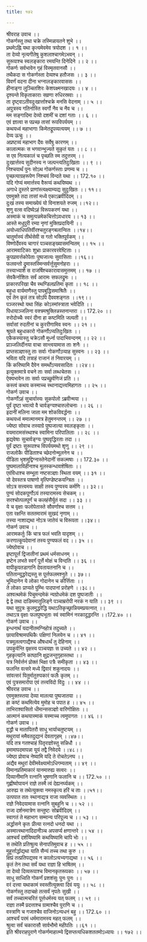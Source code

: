 ```yaml
---
title: १७२

---
```

श्रीवराह उवाच ।।  
गोकर्णस्तु तथा चक्रे तस्मिन्नायतने शुभे ।।  
प्रथमेऽह्नि यथा कृत्यमेवमेव त्रयोदश ।। १ ।।  
ता देव्यो नृत्यगीतेषु कुशलाश्चागमेऽभवन् ।।  
सुरूपाश्च स्वलङ्कारा रमयन्ति दिनेदिने ।। २ ।।  
गोकर्णः सर्वभावेन गृहं विस्मृतवानसौ ।।  
तथैकदा स गोकर्णस्ता देव्यश्च हतौजसः ।। ३ ।।  
विवर्णं वदना दीना भग्नालङ्कारवाससः ।।  
हीनाङ्गा लुञ्चितशिरः केशपक्ष्मनखादयः ।। ४ ।।  
दृश्यन्ते विकृताकाराः सव्रणा रुधिरस्रवाः ।।  
ता दृष्ट्वाऽतीवदुःखार्त्ताश्चक्रे मनसि वेदनाम् ।। ५ ।।  
अपुत्रस्य गतिर्नास्ति स्वर्गो नैव च नैव च ।।  
मम सङ्गादिमा देव्यो दशमीं च दशां गताः ।। ६ ।।  
एवं ज्ञात्वा स पप्रच्छ तासां रूपविपर्ययम् ।।  
कथयध्वं महाभागाः किमेतद्रूपव्यत्ययम् ।। ७ ।।  
देव्य ऊचुः ।।  
अप्रष्टव्यं महाभाग दैवः सर्वेषु कारणम् ।।  
कालात्मकः स भगवान्भुज्यते सुकृतं यतः ।। ८ ।।  
स एव नित्यकालं च पृच्छति स्म तदुत्तरम् ।।  
दुःखार्त्तस्य सुदीनस्य न जल्पन्त्यतिदुःखिताः ।। ९ ।।  
निश्चयार्थं पुनः सोऽथ गोकर्णस्ताः प्रणम्य च ।।  
पृच्छत्याग्रहरूपेण निश्चयं विन्दते यथा ।। 172.१० ।।  
यदि गोप्यं ममार्त्तस्य वैरूप्यं कथयिष्यथ ।।  
अगाधे दुस्तरे प्राणांस्त्यक्ष्याम्यद्य सुदुःखितः ।। ११।।  
एवमुक्ते तदा तासां मध्ये एकाऽब्रवीदिदम् ।।  
दुःखं तस्य समाख्येयं यो विनाशयते रुजम् ।।१२।।  
शृणु वत्स वदिष्येऽहं विरूपकरणं यथा ।।  
अस्माकं च समुत्पन्नमेकचित्तोऽवधारय ।। १३ ।।  
आस्ते मधुपुरी रम्या नृणां मुक्तिप्रदायिनी ।।  
अयोध्याधिपतिर्वीरश्चतुरङ्गबलान्वितः ।।१४।।  
चातुर्मास्यं तीर्थसेवी स गतो भक्तिपूर्वकम् ।।  
विष्णोर्देवस्य चागारं पञ्चसङ्ख्यासमन्वितम् ।। १५ ।।  
आरामवाटिकाः शुभ्राः प्राकारवरवेष्टिताः ।।  
कूपप्रावर्त्तकोपेताः पुष्पजात्यः सुवासिताः ।।१६।।  
फलवन्तो द्रुमास्तस्मिन्सर्वर्त्तुसुमनोहराः ।।  
तस्याभ्याशे स राजर्षिश्चकारावासमुत्तमम् ।। १७ ।।  
सेवकैर्नाशितः सर्वं आरामः सफलद्रुमः ।।  
प्राकारपरिखा चैव स्थण्डिलप्रतिमा कृता ।। १८ ।।  
बहुधा वार्यमाणैस्तु पापबुद्धिसमाश्रितैः ।।  
एवं तेन कृतं तत्र सोऽपि दैववशङ्गतः ।।१९।।  
पञ्जरस्थो यथा सिंहः कोऽस्मांस्त्राता भवेदिति ।।  
पिधायाञ्जलिना वक्त्रमश्रुक्लिन्नस्तनान्तरा ।। 172.२० ।।  
रुरोदोच्चैः स्वरं दीना हा कष्टमिति जल्पती ।।  
सर्वासां रुदतीनां च कुररीणामिव स्वनः ।। २१ ।।  
श्रूयते बहुधाकारो गोकर्णोऽप्यतिदुःखितः ।।  
एकैकस्यास्तु चक्रेऽसौ मूर्ध्ना पादाभिवन्दनम् ।। २२ ।।  
प्राञ्जलिर्दीनया वाचा सान्त्वयामास ताः शनैः ।।  
प्राप्तसञ्ज्ञास्तु ताः सर्वाः गोकर्णोऽप्याह सुस्वनः ।। २३ ।।  
भविता यदि तत्राहं राजानं तं निवारयम् ।।  
किं करिष्यामि दैवेन समर्थोऽप्यवसादितः ।।२४।।  
 इत्युक्तमात्रे वचने ताः सर्वा लब्धचेतसः ।।  
ऐक्यभावेन ताः सर्वाः पप्रच्छुर्वणिजं प्रति ।।  
कस्त्वं कथय कस्माच्च स्थानाद्यत्त्वमिहागतः ।। २५ ।।  
गोकर्ण उवाच ।।  
गोकर्णोऽहं सुचार्वास्यः सुकपोलो ऽब्रवीन्मया ।।  
पूर्वं दृष्टा भवत्यो वै चार्वङ्ग्यश्चारुलोचनाः ।। २६ ।।  
इदानीं मलिना जाता मम शोकविवर्द्धनाः ।।  
कथयध्वं ममात्मानमत्र हेतुमनन्तरम् ।। २७ ।।  
ज्येष्ठा सोवाच तस्याग्रे पुष्पजात्या स्वलङ्कृताः ।।  
वयमारामसंस्थाश्च स्वामिना परिपालिताः ।। २८ ।।  
हृद्यवेषाः सुचार्वङ्ग्यः पुष्पवृद्धिरताः तदा ।।  
पूर्वं द्रष्टाः सुरूपाश्च विपर्ययमथो शृणु ।। २९ ।।  
राजलोकैः पीडिताश्च च्छेदनोन्मूलनेन च ।।  
पीडिता भृशमुद्विग्नास्तेनेदानीं सकल्मषाः ।। 172.३० ।।  
पुष्पमालाविहीनाश्च मूलस्कन्धावशेषिताः ।।  
एवंविधाश्च सम्भूता नष्टसञ्ज्ञाः स्थिता वयम् ।। ३१ ।।  
यो देवस्तत्र पाषाणो मृत्पिण्डेष्टकयन्त्रितः ।।  
सोऽत्र सत्त्वमयः साक्षी तस्य पुण्यस्य कर्मणि ।। ३२।।  
पुण्यं सोदकपूर्णोऽयं तस्यारामस्य सेचकम् ।।  
सरश्चोत्पलपूर्णं च कलहंसैर्युतं सदा ।। ३३ ।।  
ये च वृक्षाः फलोपेतास्ते सौवर्णाश्च सत्तम ।।  
एता रक्षन्ति सततमारामं सुखदं नृणाम् ।।  
तस्या नाशाद्यथा नोऽत्र जातेयं च विरूपता ।।३४।।  
गोकर्ण उवाच ।।  
आरामकर्तुः किं चात्र फलं भवति यादृशम् ।।  
करणात्कूपदेवानां तस्य पुण्यफलं वद ।। ३५ ।।  
ज्येष्ठोवाच ।।  
इष्टापूर्त्तं द्विजातीनां प्रथमं धर्मसाधनम् ।।  
इष्टेन लभते स्वर्गं पूर्त्ते मोक्षं च विन्दति ।। ३६ ।।  
वापीकूपतडागानि देवतायतनानि च ।।  
पतितान्युद्धरेद्यस्तु स पूर्त्तफलमश्नुते ।। ३७।।  
भूमिदानेन ये लोका गोदानेन च कीर्त्तिताः ।।  
ते लोकाः प्राप्यते पुम्भिः पादपानां प्ररोहणे ।।३८।।  
अश्वत्थमेकं पिचुमन्दमेकं न्यग्रोधमेकं दश पुष्पजातीः ।।  
द्वे द्वे तथा दाडिममातुलिङ्गे पञ्चाम्ररोपी नरकं न याति ।। ३९ ।।  
यथा सुपुत्रः कुलमुद्धरेद्धि यथाऽतिकृच्छ्रान्नियमप्रयत्नात् ।।  
तथाऽत्र वृक्षाः फलपुष्पभूताः स्वं स्वामिनं नरकादुद्धरन्ति ।।172.४० ।।  
गोकर्ण उवाच ।।  
इन्धनार्थं यदानीतमग्निहोत्रं तदुच्यते ।।  
छायाविश्रामपथिकैः पक्षिणां निलयेन च ।। ४१ ।।  
पत्रमूलत्वगाद्यैश्च औषधार्थं तु देहिनाम् ।।  
उपकुर्वन्ति वृक्षस्य पञ्चयज्ञः स उच्यते ।। ४२ ।।  
गृहकृत्यानि काष्ठानि क्षुद्रजन्तुगृहास्तथा ।।  
यत्र निर्वर्त्तनं प्रोक्तं भिक्षा पत्रैः समीकृता ।। ४३ ।।  
फलन्ति वत्सरे मध्ये द्विवारं शकुनादयः ।।  
सांवत्सरं पितुर्मातुरुपकारं फलैः कृतम् ।।  
एवं पुत्रसमारोपा एवं तत्त्वविदो विदुः ।। ४४ ।।  
श्रीवराह उवाच ।।  
एवमुक्तस्तया देव्या मालत्या पुष्पजातया ।।  
हा कष्टं कथमित्येव मुमोह च पपात ह ।। ४५ ।।  
ताभिराश्वासितो धीमान्ससञ्ज्ञो वारिणोक्षितः ।।  
आत्मानं कथयास्माकं यस्माच्च त्वमुपागतः ।। ४६ ।।  
गोकर्ण उवाच ।।  
वृद्धौ च मातापितरौ साधु भार्याचतुष्टयम् ।।  
मथुरायां ममैवतदुद्यानं देवतागृहम् ।।४७।।  
यदि तत्र गतश्चाहं पितृराज्ञोस्तु सन्निधौ ।।  
इमामापदमापन्ना यूयं तद्वै निवेदये ।।४८।।  
ज्येष्ठा प्रोवाच नेष्यामि यदि ते रोचतेऽनघ ।।  
अद्यैव मथुरां देवीमवेक्ष्यामोऽधिगम्यताम् ।। ४९ ।।  
विमानप्रतिमाकारं यानमारुह्य सत्वरः ।।  
दिव्यानीमानि रत्नानि भूषणानि फलानि च ।। 172.५० ।।  
गृह्णीष्वोपायनं राज्ञे तस्मै त्वं देह्यनर्घ्यकम् ।।  
आरुह्य स तथेत्युक्त्वा नमस्कृत्य हरिं च ताः ।।५१।।  
उत्पपात ततः स्थानाद्यत्र राजा व्यवस्थितः ।।  
राज्ञे निवेदयामास रत्नानि सुबहूनि च ।। ५२ ।।  
राजा दर्शनमात्रेण सन्तुष्टः सोब्रवीदिदम् ।।  
स्वागतं ते महाभाग सम्मान्य परिपूज्य च ।। ५३ ।।  
अर्द्धासने कृतः प्रीत्या रत्नदो धनदो यथा ।।  
अस्मात्स्थानादिदानीञ्च अपसर्प्य क्षणान्तरे ।। ५४ ।।  
आश्चर्यं दर्शयिष्यामि कथयिष्यामि चापि भोः ।।  
स तथेति प्रतिश्रुत्य सेनापतिमुवाच ह ।। ५५ ।।  
मुहूर्त्तार्द्धाद्यथा याति सैन्यं तच्च तथा कुरु ।।  
क्षिप्रं तत्प्रतिपद्यस्व न कालोऽत्यभ्यगाद्यथा ।। ५६ ।।  
कृतं तेन तथा सर्वं यथा राज्ञा हि भाषितम् ।।  
ता देव्यो दिव्यरूपाश्च विमानकृतरूपकाः ।। ५७ ।।  
साधु साध्विति गोकर्णं प्रशशंसुः पुनः पुनः ।।  
वरं दत्त्वा यथाकामं स्वस्तीत्युक्त्वा दिवं ययुः ।। ५८ ।।  
गोकर्णस्तु तदाचक्षे तत्सर्वं नृपतेः सुखी ।।  
सर्वं तच्चात्मचरितं पूर्त्तधर्मस्य यत् फलम् ।। ५९ ।।  
राज्ञा तस्मै प्रदत्ताश्च ग्रामाश्चैव पुराणि च ।।  
वस्त्राणि च गजाश्चैव वाजिनोऽन्यधनं बहु ।। 172.६० ।।  
आश्चर्यं परमं धर्ममारामस्य महत् फलम् ।।  
श्रुत्वा सर्वं चकारासौ सार्वभौमो महीपतिः ।।६१ ।।  
इति श्रीवराहपुराणे गोकर्णमाहात्म्ये द्विसप्तत्यधिकशततमोऽध्यायः ।। १७२ ।।